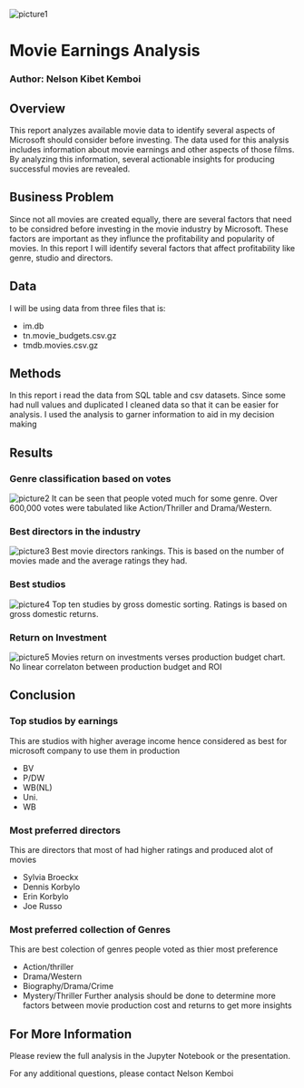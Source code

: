 ![picture1](images/microsoft-picture.jpeg)
# Movie Earnings Analysis
### Author: Nelson Kibet Kemboi
## Overview  

This report analyzes available movie data to identify several aspects of Microsoft should consider before investing. The data used for this analysis includes information about movie earnings and other aspects of those films. By analyzing this information, several actionable insights for producing successful movies are revealed.
## Business Problem
Since not all movies are created equally, there are several factors that need to be considred before investing in the movie industry by Microsoft. These factors are important as they influnce the profitability and popularity of movies. In this report I will identify several factors that affect profitability like genre, studio and directors.
## Data
I will be using data from three files that is:
* im.db
* tn.movie_budgets.csv.gz
* tmdb.movies.csv.gz
## Methods 
In this report i read the data from SQL table and csv datasets. Since some had null values and duplicated I cleaned data so that it can be easier for analysis.  I used the analysis to garner information to aid in my decision making
## Results
 ### Genre classification based on votes
 ![picture2](images/genre-rating.PNG)
 It can be seen that people voted much for some genre. 
Over 600,000 votes were tabulated like Action/Thriller and Drama/Western.
### Best directors in the industry 
![picture3](images/directors-ratings.PNG)
Best movie directors rankings.
This is based on the number of movies made and the average ratings they had. 
### Best studios
![picture4](images/Best-studios.PNG)
Top ten studies by gross domestic sorting. 
Ratings is based on gross domestic returns.
### Return on Investment 
 ![picture5](images/ROI.PNG)
Movies return on investments verses production budget chart. 
No linear correlaton between production budget and ROI
## Conclusion
### Top studios by earnings
This are studios with higher average income hence considered as best for microsoft company to use them in production 
* BV
* P/DW
* WB(NL)
* Uni.
* WB
### Most preferred directors
This are directors that most of had higher ratings and produced alot of movies 
* Sylvia Broeckx
* Dennis Korbylo
* Erin Korbylo
* Joe Russo 
### Most preferred collection of Genres
This are best colection of genres people voted as thier most preference 
* Action/thriller 
* Drama/Western
* Biography/Drama/Crime
* Mystery/Thriller 
Further analysis should be done to determine more factors between movie production cost and returns to get more insights 
## For More Information
Please review the full analysis in the Jupyter Notebook or the presentation.

For any additional questions, please contact Nelson Kemboi










